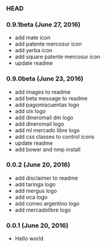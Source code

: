 ### HEAD
### 0.9.1beta (June 27, 2016)
- add mate icon
- add patente mercosur icon
- add yerba icon
- add square patente mercosur icon
- update readme

### 0.9.0beta (June 23, 2016)
- add images to readme
- add beta message to readme
- add pagomiscuentas logo
- add olx logo
- add dineromail dm logo
- add dineromail logo
- add ml mercado libre logo
- add css classes to control icons
- update readme
- add bower and nmp install

### 0.0.2 (June 20, 2016)
- add disclaimer to readme
- add taringa logo
- add mergus logo
- add oca logo
- add correo argentino logo
- add mercadolibre logo

### 0.0.1 (June 20, 2016)

- Hello world
